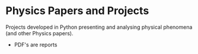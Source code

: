 # Physics Papers and Projects
Projects developed in Python presenting and analysing physical phenomena (and other Physics papers).
- PDF's are reports
